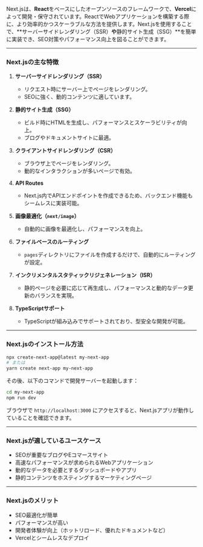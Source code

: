 Next.jsは、**React**をベースにしたオープンソースのフレームワークで、**Vercel**によって開発・保守されています。ReactでWebアプリケーションを構築する際に、より効率的かつスケーラブルな方法を提供します。Next.jsを使用することで、**サーバーサイドレンダリング（SSR）**や**静的サイト生成（SSG）**を簡単に実装でき、SEO対策やパフォーマンス向上を図ることができます。

---

###  **Next.jsの主な特徴**  
1. **サーバーサイドレンダリング（SSR）**  
   - リクエスト時にサーバー上でページをレンダリング。  
   - SEOに強く、動的コンテンツに適しています。

2. **静的サイト生成（SSG）**  
   - ビルド時にHTMLを生成し、パフォーマンスとスケーラビリティが向上。  
   - ブログやドキュメントサイトに最適。

3. **クライアントサイドレンダリング（CSR）**  
   - ブラウザ上でページをレンダリング。  
   - 動的なインタラクションが多いページで有効。

4. **API Routes**  
   - Next.js内でAPIエンドポイントを作成できるため、バックエンド機能もシームレスに実装可能。

5. **画像最適化（`next/image`）**  
   - 自動的に画像を最適化し、パフォーマンスを向上。

6. **ファイルベースのルーティング**  
   - `pages`ディレクトリにファイルを作成するだけで、自動的にルーティングが設定。

7. **インクリメンタルスタティックリジェネレーション（ISR）**  
   - 静的ページを必要に応じて再生成し、パフォーマンスと動的なデータ更新のバランスを実現。

8. **TypeScriptサポート**  
   - TypeScriptが組み込みでサポートされており、型安全な開発が可能。

---

###  **Next.jsのインストール方法**  
```bash
npx create-next-app@latest my-next-app
# または
yarn create next-app my-next-app
```

その後、以下のコマンドで開発サーバーを起動します：
```bash
cd my-next-app
npm run dev
```
ブラウザで `http://localhost:3000` にアクセスすると、Next.jsアプリが動作していることを確認できます。

---

###  **Next.jsが適しているユースケース**  
- SEOが重要なブログやEコマースサイト  
- 高速なパフォーマンスが求められるWebアプリケーション  
- 動的なデータを必要とするダッシュボードやアプリ  
- 静的コンテンツをホスティングするマーケティングページ  

---

###  **Next.jsのメリット**  
- SEO最適化が簡単  
- パフォーマンスが高い  
- 開発者体験が向上（ホットリロード、優れたドキュメントなど）  
- Vercelとシームレスなデプロイ  


